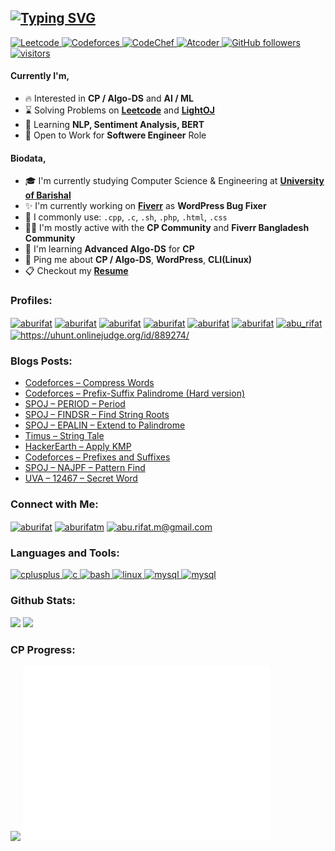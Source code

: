 <a href="https://git.io/typing-svg"><img src="https://readme-typing-svg.demolab.com?font=Fira+Code&weight=600&size=30&duration=2000&pause=3000&color=000000&width=800&height=50&lines=Hi+%F0%9F%91%8B%2C+I'm+a+Competitive+Programmer!" alt="Typing SVG" /></a>
---



<p align="left">
  <a href="https://leetcode.com/aburifat/">
    <img src="https://cp-logo.vercel.app/leetcode/aburifat" alt="Leetcode" />
  </a>
  <a href="https://codeforces.com/profile/aburifat">
    <img src="https://cp-logo.vercel.app/codeforces/aburifat" alt="Codeforces" />
  </a>
  <a href="https://codechef.com/users/aburifat/">
    <img src="https://cp-logo.vercel.app/codechef/aburifat" alt="CodeChef" />
  </a>
  <a href="https://atcoder.jp/users/aburifat/">
    <img src="https://cp-logo.vercel.app/atcoder/aburifat" alt="Atcoder" />
  </a>
  <a href="https://github.com/aburifat?tab=followers">
    <img alt="GitHub followers" src="https://img.shields.io/github/followers/aburifat?color=green&logo=github">
  </a>
  <a href="https://github.com/aburifat/">
    <img src="https://komarev.com/ghpvc/?username=aburifat" alt="visitors" />
  </a>
</p>

#### Currently I'm,

- :fire: Interested in **CP / Algo-DS** and **AI / ML**
- ⌛ Solving Problems on **[Leetcode](https://leetcode.com/aburifat/)** and **[LightOJ](https://lightoj.com/user/aburifat)**
- 🌱 Learning **NLP, Sentiment Analysis, BERT**
- 💼 Open to Work for **Softwere Engineer** Role

#### Biodata,
- 🎓 I'm currently studying Computer Science & Engineering at **[University of Barishal](https://bu.ac.bd/)**
- ✨ I'm currently working on **[Fiverr](https://www.fiverr.com/abu_rifat_m)** as **WordPress Bug Fixer**
- 🧾️ I commonly use: `.cpp`, `.c`, `.sh`, `.php`, `.html`, `.css`
- 👨‍💻 I'm mostly active with the **CP Community** and **Fiverr Bangladesh Community**
- 📖 I'm learning **Advanced Algo-DS** for **CP**
- 💬 Ping me about **CP / Algo-DS**, **WordPress**, **CLI(Linux)**
- 📋 Checkout my **[Resume](https://github.com/aburifat/aburifat/blob/main/aburifat-resume-multipage.pdf)**

### Profiles:
<p align="left">
<a href="https://codeforces.com/profile/aburifat/" target="blank"><img align="center" src="src/logo/cp-logo/codeforces.png" alt="aburifat" height="50" width="50" /></a>
  <a href="https://leetcode.com/aburifat/" target="blank"><img align="center" src="src/logo/cp-logo/leetcode.png" alt="aburifat" height="50" width="50" /></a>
  <a href="https://codechef.com/users/aburifat/" target="blank"><img align="center" src="src/logo/cp-logo/codechef.png" alt="aburifat" height="50" width="50" /></a>
  <a href="https://lightoj.com/user/aburifat/" target="blank"><img align="center" src="src/logo/cp-logo/lightoj.png" alt="aburifat" height="50" width="50" /></a>
  <a href="https://www.hackerrank.com/aburifat/" target="blank"><img align="center" src="src/logo/cp-logo/hackerrank.png" alt="aburifat" height="50" width="50" /></a>
  <a href="https://atcoder.jp/users/aburifat/" target="blank"><img align="center" src="src/logo/cp-logo/atcoder.png" alt="aburifat" height="50" width="50" /></a>
  <a href="https://spoj.com/users/abu_rifat/" target="blank"><img align="center" src="src/logo/cp-logo/spoj.jpeg" alt="abu_rifat" height="50" width="50" /></a>
  <a href="https://uhunt.onlinejudge.org/id/889274/" target="blank"><img align="center" src="src/logo/cp-logo/uvaoj.png" alt="https://uhunt.onlinejudge.org/id/889274/" height="50" width="50" /></a>
</p>

### Blogs Posts:
<!-- BLOG-POST-LIST:START -->
- [Codeforces – Compress Words](https://aburifat.com/compress-words/)
- [Codeforces – Prefix-Suffix Palindrome &lpar;Hard version&rpar;](https://aburifat.com/prefix-suffix-palindrome-hard-version/)
- [SPOJ – PERIOD – Period](https://aburifat.com/period/)
- [SPOJ – FINDSR – Find String Roots](https://aburifat.com/find-string-roots/)
- [SPOJ – EPALIN – Extend to Palindrome](https://aburifat.com/extend-to-palindrome/)
- [Timus – String Tale](https://aburifat.com/string-tale/)
- [HackerEarth – Apply KMP](https://aburifat.com/apply-kmp/)
- [Codeforces – Prefixes and Suffixes](https://aburifat.com/prefixes-and-suffixes/)
- [SPOJ – NAJPF – Pattern Find](https://aburifat.com/pattern-find/)
- [UVA – 12467 – Secret Word](https://aburifat.com/secret-word/)
<!-- BLOG-POST-LIST:END -->

<h3 align="left">Connect with Me:</h3>
<p align="left">
<a href="https://linkedin.com/in/aburifat" target="blank"><img align="center" src="src/logo/social/linkedin.png" alt="aburifat" height="50" width="50" /></a>
<a href="https://fb.com/aburifatm" target="blank"><img align="center" src="src/logo/social/facebook.png" alt="aburifatm" height="50" width="50" /></a>
<a href="mailto:abu.rifat.m@gmail.com" target="blank"><img align="center" src="src/logo/social/mail.png" alt="abu.rifat.m@gmail.com" height="50" width="50" /></a>
</p>

<h3 align="left">Languages and Tools:</h3>
<a href="https://www.w3schools.com/cpp/" target="_blank" rel="noreferrer"> <img src="src/logo/language/cpp.png" alt="cplusplus" width="50" height="50"/> </a>
<a href="https://www.cprogramming.com/" target="_blank" rel="noreferrer"> <img src="src/logo/language/c.png" alt="c" width="50" height="50"/> </a>
<a href="https://www.gnu.org/software/bash/" target="_blank" rel="noreferrer"> <img src="src/logo/language/bash.png" alt="bash" width="50" height="50"/> </a>
<a href="https://www.linux.org/" target="_blank" rel="noreferrer"> <img src="src/logo/language/linux.png" alt="linux" width="50" height="50"/> </a>
<a href="https://www.php.net/" target="_blank" rel="noreferrer"> <img src="src/logo/language/php.png" alt="mysql" width="50" height="50"/> </a>
<a href="https://www.mysql.com/" target="_blank" rel="noreferrer"> <img src="src/logo/language/mysql.png" alt="mysql" width="50" height="50"/> </a>
</p>

### Github Stats:

<p float="left">
<img height="180em" src="https://github-readme-stats.vercel.app/api?username=aburifat&show_icons=true&hide_border=true&&count_private=true&include_all_commits=true" /> 
<img height="180em" src="https://github-readme-stats.vercel.app/api/top-langs/?username=aburifat&show_icons=true&hide_border=true&layout=compact&langs_count=8"/>
</p>

### CP Progress:

<p float="left">
<img height="273em" src="https://leetcard.jacoblin.cool/aburifat?theme=light&font=Karma&ext=contest" />
<img height="280em" src="https://raw.githubusercontent.com/abu-rifat/cf-stats/main/output/light_card.svg" />
</p>
